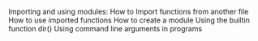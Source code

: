 Importing and using modules: 
How to Import functions from another file
How to use imported functions
How to create a module
Using the builtin function dir()
Using command line arguments in programs
